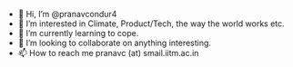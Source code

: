 - 👋 Hi, I’m @pranavcondur4
- 👀 I’m interested in Climate, Product/Tech, the way the world works etc.
- 🌱 I’m currently learning to cope.
- 💞️ I’m looking to collaborate on anything interesting.
- 📫 How to reach me pranavc (at) smail.iitm.ac.in 

<!---
pranavcondur4/pranavcondur4 is a ✨ special ✨ repository because its `README.md` (this file) appears on your GitHub profile.
You can click the Preview link to take a look at your changes.
--->
